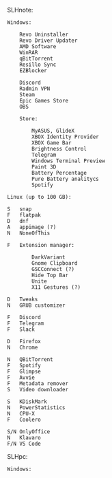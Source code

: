 SLHnote:
    
    Windows:

        Revo Uninstaller
        Revo Driver Updater
        AMD Software
        WinRAR
        qBitTorrent
        Resillo Sync
        EZBlocker
        
        Discord
        Radmin VPN
        Steam
        Epic Games Store
        OBS
        
        Store:
        
            MyASUS, GlideX
            XBOX Identity Provider
            XBOX Game Bar
            Brightness Control
            Telegram
            Windows Terminal Preview
            Paint 3D
            Battery Percentage
            Pure Battery analitycs
            Spotify

    Linux (up to 100 GB):

    S   snap
    F   flatpak    
    D   dnf
    A   appimage (?)
    N   NoneOfThis

    F   Extension manager:

            DarkVariant
            Gnome Clipboard
            GSCConnect (?)
            Hide Top Bar
            Unite
            X11 Gestures (?)

    D   Tweaks
    N   GRUB customizer

    F   Discord
    F   Telegram
    F   Slack

    D   Firefox
    N   Chrome

    N   QBitTorrent
    F   Spotify
    F   Glimpse
    F   Avvie
    F   Metadata remover
    S   Video downloader

    S   KDiskMark
    N   PowerStatistics
    N   CPU-X
    F   Coolero

    S/N OnlyOffice
    N   Klavaro
    F/N VS Code

SLHpc:

    Windows:
    

